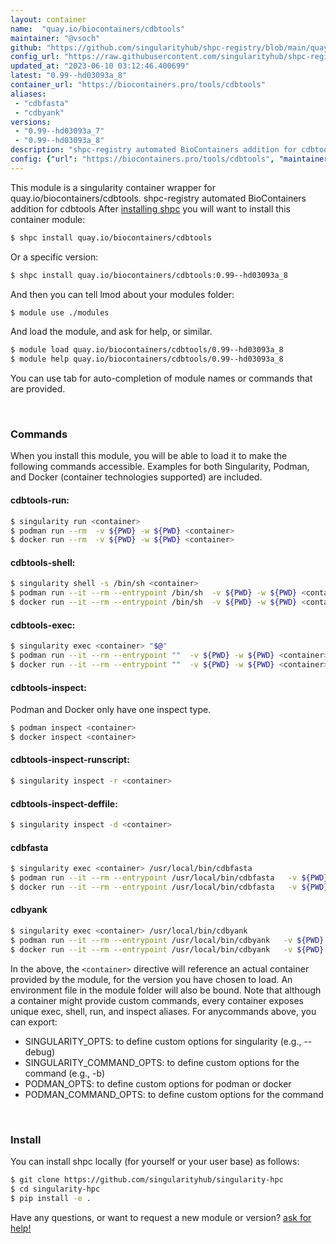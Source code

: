 ```yaml
---
layout: container
name:  "quay.io/biocontainers/cdbtools"
maintainer: "@vsoch"
github: "https://github.com/singularityhub/shpc-registry/blob/main/quay.io/biocontainers/cdbtools/container.yaml"
config_url: "https://raw.githubusercontent.com/singularityhub/shpc-registry/main/quay.io/biocontainers/cdbtools/container.yaml"
updated_at: "2023-06-10 03:12:46.400699"
latest: "0.99--hd03093a_8"
container_url: "https://biocontainers.pro/tools/cdbtools"
aliases:
 - "cdbfasta"
 - "cdbyank"
versions:
 - "0.99--hd03093a_7"
 - "0.99--hd03093a_8"
description: "shpc-registry automated BioContainers addition for cdbtools"
config: {"url": "https://biocontainers.pro/tools/cdbtools", "maintainer": "@vsoch", "description": "shpc-registry automated BioContainers addition for cdbtools", "latest": {"0.99--hd03093a_8": "sha256:ea7b74e00ca796bde147ee9819d71839a6e2041682e760286f448b009743361a"}, "tags": {"0.99--hd03093a_7": "sha256:f3024dcb89fa94850824379687816d4964f1bbc2e4c8431df88e4d0b9b6d4570", "0.99--hd03093a_8": "sha256:ea7b74e00ca796bde147ee9819d71839a6e2041682e760286f448b009743361a"}, "docker": "quay.io/biocontainers/cdbtools", "aliases": {"cdbfasta": "/usr/local/bin/cdbfasta", "cdbyank": "/usr/local/bin/cdbyank"}}
---
```


This module is a singularity container wrapper for quay.io/biocontainers/cdbtools.
shpc-registry automated BioContainers addition for cdbtools
After [installing shpc](#install) you will want to install this container module:


```bash
$ shpc install quay.io/biocontainers/cdbtools
```

Or a specific version:

```bash
$ shpc install quay.io/biocontainers/cdbtools:0.99--hd03093a_8
```

And then you can tell lmod about your modules folder:

```bash
$ module use ./modules
```

And load the module, and ask for help, or similar.

```bash
$ module load quay.io/biocontainers/cdbtools/0.99--hd03093a_8
$ module help quay.io/biocontainers/cdbtools/0.99--hd03093a_8
```

You can use tab for auto-completion of module names or commands that are provided.

<br>

### Commands

When you install this module, you will be able to load it to make the following commands accessible.
Examples for both Singularity, Podman, and Docker (container technologies supported) are included.

#### cdbtools-run:

```bash
$ singularity run <container>
$ podman run --rm  -v ${PWD} -w ${PWD} <container>
$ docker run --rm  -v ${PWD} -w ${PWD} <container>
```

#### cdbtools-shell:

```bash
$ singularity shell -s /bin/sh <container>
$ podman run --it --rm --entrypoint /bin/sh  -v ${PWD} -w ${PWD} <container>
$ docker run --it --rm --entrypoint /bin/sh  -v ${PWD} -w ${PWD} <container>
```

#### cdbtools-exec:

```bash
$ singularity exec <container> "$@"
$ podman run --it --rm --entrypoint ""  -v ${PWD} -w ${PWD} <container> "$@"
$ docker run --it --rm --entrypoint ""  -v ${PWD} -w ${PWD} <container> "$@"
```

#### cdbtools-inspect:

Podman and Docker only have one inspect type.

```bash
$ podman inspect <container>
$ docker inspect <container>
```

#### cdbtools-inspect-runscript:

```bash
$ singularity inspect -r <container>
```

#### cdbtools-inspect-deffile:

```bash
$ singularity inspect -d <container>
```


#### cdbfasta

```bash
$ singularity exec <container> /usr/local/bin/cdbfasta
$ podman run --it --rm --entrypoint /usr/local/bin/cdbfasta   -v ${PWD} -w ${PWD} <container> -c " $@"
$ docker run --it --rm --entrypoint /usr/local/bin/cdbfasta   -v ${PWD} -w ${PWD} <container> -c " $@"
```


#### cdbyank

```bash
$ singularity exec <container> /usr/local/bin/cdbyank
$ podman run --it --rm --entrypoint /usr/local/bin/cdbyank   -v ${PWD} -w ${PWD} <container> -c " $@"
$ docker run --it --rm --entrypoint /usr/local/bin/cdbyank   -v ${PWD} -w ${PWD} <container> -c " $@"
```



In the above, the `<container>` directive will reference an actual container provided
by the module, for the version you have chosen to load. An environment file in the
module folder will also be bound. Note that although a container
might provide custom commands, every container exposes unique exec, shell, run, and
inspect aliases. For anycommands above, you can export:

 - SINGULARITY_OPTS: to define custom options for singularity (e.g., --debug)
 - SINGULARITY_COMMAND_OPTS: to define custom options for the command (e.g., -b)
 - PODMAN_OPTS: to define custom options for podman or docker
 - PODMAN_COMMAND_OPTS: to define custom options for the command

<br>

### Install

You can install shpc locally (for yourself or your user base) as follows:

```bash
$ git clone https://github.com/singularityhub/singularity-hpc
$ cd singularity-hpc
$ pip install -e .
```

Have any questions, or want to request a new module or version? [ask for help!](https://github.com/singularityhub/singularity-hpc/issues)